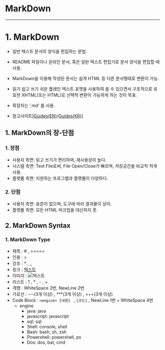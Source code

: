# MarkDown

---


# 1. MarkDown
  - 일반 텍스트 문서의 양식을 편집하는 문법.
  - README 파일이나 온라인 문서, 혹은 일반 텍스트 편집기로 문서 양식을 편집할 때 사용.
  - MarkDown을 이용해 작성된 문서는 쉽게 HTML 등 다른 문서형태로 변환이 가능.
  - 읽기 쉽고 쓰기 쉬운 플레인 텍스트 포맷을 사용하여 쓸 수 있으면서 구조적으로 유효한 XHTML(또는 HTML)로 선택적 변환이 가능하게 하는 것이 목표.
  - 확장자는 '.md' 를 사용.
  
  - 참고사이트[[Guides(EN)](https://guides.github.com/features/mastering-markdown/)/[Guides(KR)](https://github.com/cliche90/markdown_tutorial)]

## 1. MarkDown의 장-단점
### 1. 장점
  - 사용자 측면: 읽고 쓰기가 편리하며, 재사용성이 높다.
  - 시스템 측면: Text File로써, File Open/Close가 빠르며, 저장공간을 비교적 적게 사용.
  - 플랫폼 측면: 지원하는 프로그램과 플랫폼이 다양하다.
  
### 2. 단점
  - 사용자 측면: 표준이 없으며, 도구에 따라 결과물이 상이.
  - 플랫폼 측면: 모든 HTML 마크업을 대신하지 못.
  
## 2. MarkDown Syntax
### 1. MarkDown Type
  - 제목 : # , =====
  - 인용 : >
  - 강조 : * , _
  - 링크 : [텍스트](주소 "설명 생략가능")
  - 이미지 : ![텍스트](이미지주소 "설명 생략가능")
  - 리스트 : 1 , * , - , +
  - 개행 : WhiteSpace 2번, NewLine 2번
  - 가로선 : ---(3개 이상) , ***(3개 이상) , +++(3개 이상)
  - Code Block : ```<engine> {내용} ``` , <code>{코드}</code> , NewLine 1번 + WhiteSpace 4번
    - engine
      - java:    java
      - javascript:  javascript
      - sql:    sql
      - Shell:  console, shell
      - Bash:    bash, sh, zsh
      - Powershell:  powershell, ps
      - Dos:    dos, bat, cmd

